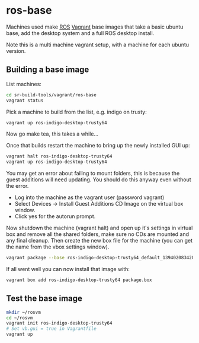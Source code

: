 ros-base
========

Machines used make [ROS](http://ros.org) [Vagrant](http://vagrantup.com) base images that take a basic ubuntu base, add the desktop system and a full ROS desktop install.

Note this is a multi machine vagrant setup, with a machine for each ubuntu version.

## Building a base image

List machines:
```sh
cd sr-build-tools/vagrant/ros-base
vagrant status
```

Pick a machine to build from the list, e.g. indigo on trusty:
```sh
vagrant up ros-indigo-desktop-trusty64
```
Now go make tea, this takes a while...

Once that builds restart the machine to bring up the newly installed GUI up:

```sh
vagrant halt ros-indigo-desktop-trusty64
vagrant up ros-indigo-desktop-trusty64
```

You may get an error about failing to mount folders, this is because the guest additions will need updating. You should do this anyway even without the error.

* Log into the machine as the vagrant user (password vagrant)
* Select Devices -> Install Guest Additions CD Image on the virtual box window.
* Click yes for the autorun prompt.

Now shutdown the machine (vagrant halt) and open up it's settings in virtual box and remove all the shared folders, make sure no CDs are mounted and any final cleanup. Then create the new box file for the machine (you can get the name from the vbox settings window).
```sh
vagrant package --base ros-indigo-desktop-trusty64_default_1394020834281_59005
```
If all went well you can now install that image with:
```sh
vagrant box add ros-indigo-desktop-trusty64 package.box
```

## Test the base image

```sh
mkdir ~/rosvm
cd ~/rosvm
vagrant init ros-indigo-desktop-trusty64
# Set vb.gui = true in Vagrantfile
vagrant up
```
